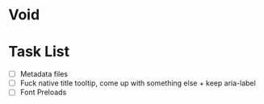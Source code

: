 # Void

# Task List

- [ ] Metadata files
- [ ] Fuck native title tooltip, come up with something else + keep aria-label
- [ ] Font Preloads
